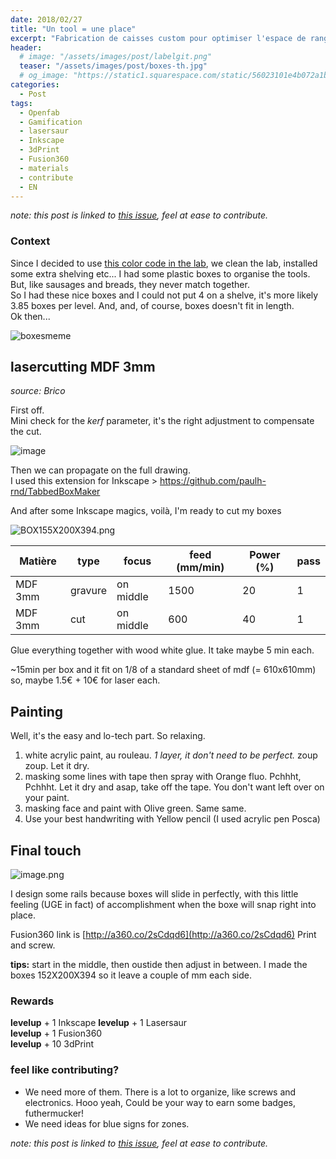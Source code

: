 ```yaml
---
date: 2018/02/27
title: "Un tool = une place"
excerpt: "Fabrication de caisses custom pour optimiser l'espace de rangement dans les étagères"
header:
  # image: "/assets/images/post/labelgit.png"
  teaser: "/assets/images/post/boxes-th.jpg"
  # og_image: "https://static1.squarespace.com/static/56023101e4b072a1b1866505/t/56be1e4b37013b18611e028b/1455300256034/before-after.jpg"
categories:
  - Post
tags:
  - Openfab
  - Gamification
  - lasersaur
  - Inkscape
  - 3dPrint
  - Fusion360
  - materials
  - contribute
  - EN
---
```


*note: this post is linked to [this issue](https://github.com/nicolasdb/nicolasdb.github.io/issues/63), feel at ease to contribute.*

### Context
Since I decided to use [this color code in the lab](https://nicolasdb.github.io/post/colorcode/), we clean the lab, installed some extra shelving etc... I had some plastic boxes to organise the tools. But, like sausages and breads, they never match together.   
So I had these nice boxes and I could not put 4 on a shelve, it's more likely 3.85 boxes per level. And, and, of course, boxes doesn't fit in length.   
Ok then...  

![boxesmeme](https://user-images.githubusercontent.com/12049360/36745019-9a8116ac-1bee-11e8-8a6a-13b0d99bd678.jpg)


## lasercutting MDF 3mm
*source: Brico*

First off.   
Mini check for the *kerf* parameter, it's the right adjustment to compensate the cut.

![image](https://user-images.githubusercontent.com/12049360/36736030-dcb1a418-1bd7-11e8-9682-d9758ee4230d.png)

Then we can propagate on the full drawing.   
I used this extension for Inkscape > https://github.com/paulh-rnd/TabbedBoxMaker  


And after some Inkscape magics, voilà, I'm ready to cut my boxes     

![BOX155X200X394.png](https://images.zenhubusercontent.com/599be89f8f62dc7798c39c2f/9c19204b-b014-4bbc-b74b-59ccc30ef52e)

Matière | type | focus | feed (mm/min) | Power (%) | pass
-- | -- | -- | -- | -- | --
MDF 3mm | gravure | on middle | 1500 | 20 | 1
MDF 3mm | cut | on middle | 600 | 40 | 1

Glue everything together with wood white glue. It take maybe 5 min each.

~15min per box and it fit on 1/8 of a standard sheet of mdf (= 610x610mm)
so, maybe 1.5€ + 10€ for laser each.

## Painting

Well, it's the easy and lo-tech part. So relaxing.  
1. white acrylic paint, au rouleau. *1 layer, it don't need to be perfect.* zoup zoup. Let it dry.
2. masking some lines with tape then spray with Orange fluo. Pchhht, Pchhht. Let it dry and asap, take off the tape. You don't want left over on your paint.
3. masking face and paint with Olive green. Same same.
4. Use your best handwriting with Yellow pencil (I used acrylic pen Posca)

## Final touch
![image.png](https://images.zenhubusercontent.com/599be89f8f62dc7798c39c2f/3027769e-58cc-48ae-8b32-39d4c2e97346)

I design some rails because boxes will slide in perfectly, with this little feeling (UGE in fact) of accomplishment when the boxe will snap right into place.

Fusion360 link is [http://a360.co/2sCdqd6](http://a360.co/2sCdqd6)
Print and screw.

**tips:** start in the middle, then oustide then adjust in between. I made the boxes 152X200X394 so it leave a couple of mm each side.

### Rewards
**levelup** + 1 Inkscape
**levelup** + 1 Lasersaur  
**levelup** + 1 Fusion360  
**levelup** + 10 3dPrint  

### feel like contributing?
- We need more of them. There is a lot to organize, like screws and electronics. Hooo yeah, Could be your way to earn some badges, futhermucker!
- We need ideas for blue signs for zones.


*note: this post is linked to [this issue](https://github.com/nicolasdb/nicolasdb.github.io/issues/63), feel at ease to contribute.*
